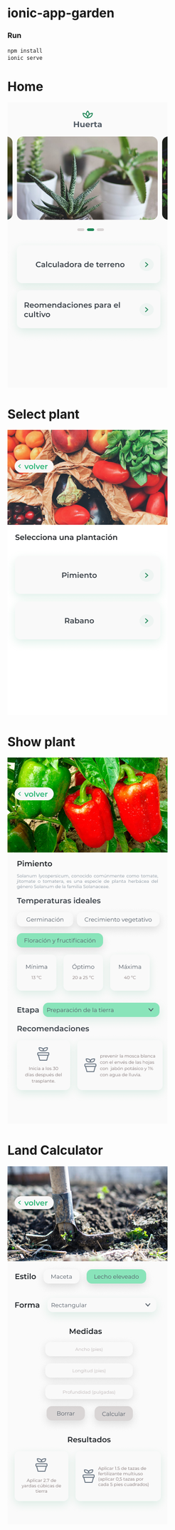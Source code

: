 # ionic-app-garden
### Run
```
npm install
ionic serve
```

# Home
![alt text](https://github.com/vfred0/ionic-app-garden/blob/main/docs/home.png?raw=true)

# Select plant
![alt text](https://github.com/vfred0/ionic-app-garden/blob/main/docs/select-plant.png?raw=true)

# Show plant
![alt text](https://github.com/vfred0/ionic-app-garden/blob/main/docs/show-recomendations.png?raw=true)

# Land Calculator
![alt text](https://github.com/vfred0/ionic-app-garden/blob/main/docs/land-calculator.png?raw=true)
